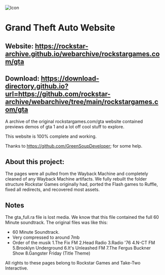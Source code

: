 ![Icon](/gta/gtalogo.jpg)

# Grand Theft Auto Website

## Website: https://rockstar-archive.github.io/webarchive/rockstargames.com/gta

## Download: https://download-directory.github.io?url=https://github.com/rockstar-archive/webarchive/tree/main/rockstargames.com/gta

A archive of the original rockstargames.com/gta website contained previews demos of gta 1 and a lot off cool stuff to explore.

This website is 100% complete and working.

Thanks to https://github.com/GreenSoupDeveloper; for some help.


## About this project:
The pages were all pulled from the Wayback Machine and completely cleaned of any Wayback Machine artifacts. 
We fully rebuilt the folder structure Rockstar Games originally had, ported the Flash games to Ruffle, fixed all redirects, and recovered most assets.

## Notes
The gta_full.ra file is lost media. 
We know that this file contained the full 60 Minute soundtrack.
The original files was like this:
- 60 Minute Soundtrack.
- Very compressed to around 7mb
- Order of the musik
  1.The Fix FM
  2.Head Radio
  3.Radio '76
  4.N-CT FM
  5.Brooklyn Underground
  6.It's Unleashed FM
  7.The Fergus Buckner Show
  8.Gangster Friday (Title Theme)

All rights to these pages belong to Rockstar Games and Take-Two Interactive.
